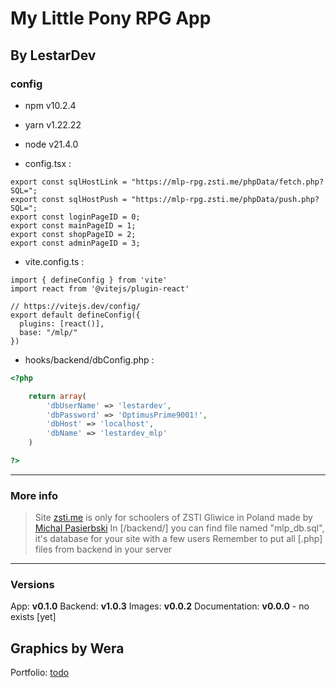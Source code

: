 # My Little Pony RPG App
## By LestarDev

### config

- npm v10.2.4
- yarn v1.22.22
- node v21.4.0

- config.tsx :

```TS
export const sqlHostLink = "https://mlp-rpg.zsti.me/phpData/fetch.php?SQL=";
export const sqlHostPush = "https://mlp-rpg.zsti.me/phpData/push.php?SQL=";
export const loginPageID = 0;
export const mainPageID = 1;
export const shopPageID = 2;
export const adminPageID = 3;
```

- vite.config.ts : 

```TS
import { defineConfig } from 'vite'
import react from '@vitejs/plugin-react'

// https://vitejs.dev/config/
export default defineConfig({
  plugins: [react()],
  base: "/mlp/"
})
```

- hooks/backend/dbConfig.php :

```PHP
<?php

    return array(
        'dbUserName' => 'lestardev',
        'dbPassword' => 'OptimusPrime9001!',
        'dbHost' => 'localhost',
        'dbName' => 'lestardev_mlp'
    )

?>
```

***

### More info

> Site [zsti.me][1] is only for schoolers of ZSTI Gliwice in Poland made by [Michal Pasierbski][2]
> In  [/backend/] you can find file named "mlp_db.sql", it's database for your site with a few users
> Remember to put all [.php] files from backend in your server 

---

### Versions

App: **v0.1.0**
Backend: **v1.0.3**
Images: **v0.0.2**
Documentation: **v0.0.0** - no exists [yet]

## Graphics by Wera

Portfolio: [todo][3]

[1]: https://zsti.me/
[2]: https://pasierb.ski/ 
[3]: https://blank.com/